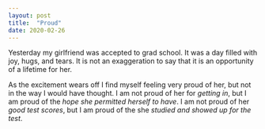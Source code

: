 ```yaml
---
layout: post
title:  "Proud"
date: 2020-02-26
---
```


Yesterday my girlfriend was accepted to grad school. It was a day filled with joy, hugs, and tears. It is not an exaggeration to say that it is an opportunity of a lifetime for her.

As the excitement wears off I find myself feeling very proud of her, but not in the way I would have thought. I am not proud of her for _getting in_, but I am proud of the _hope she permitted herself to have_. I am not proud of her _good test scores_, but I am proud of the she _studied and showed up for the test_.
